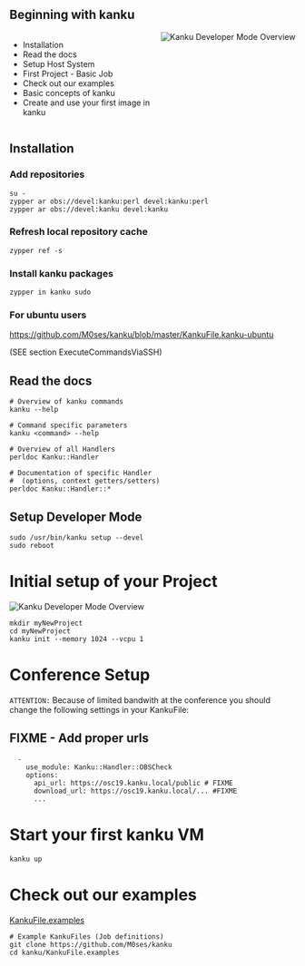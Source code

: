 <!-- .slide: data-state="normal" id="kanku-beginning" data-menu-title="Beginning with kanku" -->
## Beginning with kanku

<div
  style="display:flex;"
>
<div
  style="display:table-cell;vertical-align:top;width: 50%;"
>
  <ul>
    <li>Installation</li>
    <li>Read the docs</li>
    <li>Setup Host System</li>
    <li>First Project - Basic Job</li>
    <li>Check out our examples</li>
    <li>Basic concepts of kanku</li>
    <li>Create and use your first image in kanku</li>
  </ul>
</div>
<div
  style="display:table-cell;vertical-align:top;width: 50%;text-align: right;"
>
<img 
  alt="Kanku Developer Mode Overview" 
  src="images/kanku-logo/kanku-tech-dev-mode.png"
/>
</div>
</div>


<!-- .slide: data-state="normal" id="kanku-installation" data-menu-title="Kanku Installation" -->
## Installation

### Add repositories

```none
su -
zypper ar obs://devel:kanku:perl devel:kanku:perl
zypper ar obs://devel:kanku devel:kanku
```

### Refresh local repository cache

```none
zypper ref -s
```

### Install kanku packages

```none
zypper in kanku sudo

```

### For ubuntu users

https://github.com/M0ses/kanku/blob/master/KankuFile.kanku-ubuntu

(SEE section ExecuteCommandsViaSSH)



<!-- .slide: data-state="normal" id="kanku-docs" data-menu-title="Kanku Documentation" -->
## Read the docs

```
# Overview of kanku commands
kanku --help
```
```
# Command specific parameters 
kanku <command> --help 
```
```
# Overview of all Handlers
perldoc Kanku::Handler
```
```
# Documentation of specific Handler 
#  (options, context getters/setters)
perldoc Kanku::Handler::*
```


<!-- .slide: data-state="normal" id="kanku-setup-devel" data-menu-title="Kanku Setup (Developer Mode)" -->
## Setup Developer Mode

```none
sudo /usr/bin/kanku setup --devel
sudo reboot
```


<!-- .slide: data-state="normal" id="kanku-init" data-menu-title="Kanku Initialize Project" -->
# Initial setup of your Project

<img 
  alt="Kanku Developer Mode Overview" 
  src="images/developer-mode.svg"
/>

```none
mkdir myNewProject
cd myNewProject
kanku init --memory 1024 --vcpu 1
```


<!-- .slide: data-state="normal" id="kanku-init" data-menu-title="Kanku Initialize Project" -->
# Conference Setup

`ATTENTION:` Because of limited bandwith at the conference you should change the following settings in your KankuFile:

## FIXME - Add proper urls
```
  -
    use_module: Kanku::Handler::OBSCheck
    options:
      api_url: https://osc19.kanku.local/public # FIXME
      download_url: https://osc19.kanku.local/... #FIXME
      ...
```


<!-- .slide: data-state="normal" id="kanku-init" data-menu-title="Kanku Initialize Project" -->

# Start your first kanku VM

```
kanku up
```


<!-- .slide: data-state="normal" id="kanku-examples" data-menu-title="Kanku Example Job Files" -->
# Check out our examples

[KankuFile.examples](https://github.com/M0ses/kanku/tree/master/KankuFile.examples)

```
# Example KankuFiles (Job definitions)
git clone https://github.com/M0ses/kanku
cd kanku/KankuFile.examples
```
